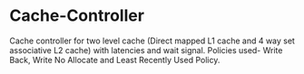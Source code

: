 # Cache-Controller
Cache controller for two level cache (Direct mapped L1 cache and 4 way set associative L2 cache) with latencies and wait signal. Policies used- Write Back, Write No Allocate and Least Recently Used Policy. 
